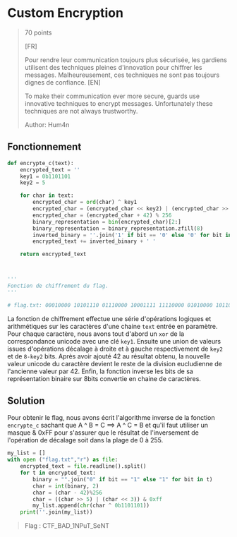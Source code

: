 # Custom Encryption
> 70 points
>
>[FR]
>
>Pour rendre leur communication toujours plus sécurisée, les gardiens utilisent des techniques pleines d'innovation pour chiffrer les messages. Malheureusement, ces techniques ne sont pas toujours dignes de confiance.
>[EN]
>
>To make their communication ever more secure, guards use innovative techniques to encrypt messages. Unfortunately these techniques are not always trustworthy.
>
> 
> Author: Hum4n

## Fonctionnement 
```python
def encrypte_c(text):
    encrypted_text = ''
    key1 = 0b1101101
    key2 = 5

    for char in text:
        encrypted_char = ord(char) ^ key1
        encrypted_char = (encrypted_char << key2) | (encrypted_char >> (8 - key2))
        encrypted_char = (encrypted_char + 42) % 256
        binary_representation = bin(encrypted_char)[2:]
        binary_representation = binary_representation.zfill(8)
        inverted_binary = ''.join('1' if bit == '0' else '0' for bit in binary_representation)
        encrypted_text += inverted_binary + ' '

    return encrypted_text



'''
Fonction de chiffrement du flag.
'''

# flag.txt: 00010000 10101110 01110000 10001111 11110000 01010000 10110000 10001111 01001010 01110001 00101110 11010010 10101110 10001111 00001110 11010100 01110001 10101110
```
La fonction de chiffrement effectue une série d'opérations logiques et arithmétiques sur les caractères d'une chaine `text` entrée en paramètre. Pour chaque caractère, nous avons tout d'abord un `xor` de la correspondance unicode avec une clé `key1`. Ensuite  une union de valeurs issues d'opérations décalage à droite et à gauche respectivement de `key2` et de `8-key2` bits. Après avoir ajouté 42 au résultat obtenu, la nouvelle valeur unicode du caractère devient le reste de la division eucludienne de l'ancienne valeur par 42. Enfin, la fonction inverse les bits de sa représentation binaire sur 8bits convertie en chaine de caractères.

## Solution

Pour obtenir le flag, nous avons écrit l'algorithme inverse de la fonction `encrypte_c` sachant que A ^ B = C ==> A ^ C = B et qu'il faut utiliser un masque & 0xFF pour s'assurer que le résultat de l'inversement de l'opération de décalage soit dans la plage de 0 à 255.

```python
my_list = []
with open ("flag.txt","r") as file:
	encrypted_text = file.readline().split()
	for t in encrypted_text:
		binary = "".join("0" if bit == "1" else "1" for bit in t)
		char = int(binary, 2)
		char = (char - 42)%256
		char = ((char >> 5) | (char << 3)) & 0xff
		my_list.append(chr(char ^ 0b1101101))
	print(''.join(my_list))
```

>Flag : CTF_BAD_1NPuT_SeNT


